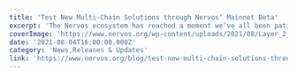 ```yaml
---
title: 'Test New Multi-Chain Solutions through Nervos’ Mainnet Beta'
excerpt: 'The Nervos ecosystem has reached a moment we’ve all been patiently waiting for and working toward. Since the launch of our mainnet Lina in 2019, we’ve marked several development milestones: several de'
coverImage: 'https://www.nervos.org/wp-content/uploads/2021/08/Layer_2_solutions_beta_testing-01-810x456.png'
date: '2021-08-04T16:00:00.000Z'
category: 'News,Releases & Updates'
link: 'https://www.nervos.org/blog/test-new-multi-chain-solutions-through-nervos-mainnet-beta'
---
```


